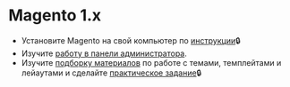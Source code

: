 # Magento 1.x
* Установите Magento на свой компьютер по [инструкции](http://w.oggettoweb.com/index.php?title=%D0%9B%D0%BE%D0%BA%D0%B0%D0%BB%D1%8C%D0%BD%D0%B0%D1%8F_%D1%83%D1%81%D1%82%D0%B0%D0%BD%D0%BE%D0%B2%D0%BA%D0%B0_%D0%BF%D1%80%D0%BE%D0%B5%D0%BA%D1%82%D0%B0_%D0%BD%D0%B0_Magento)🔒
* Изучите [работу в панели администратора](http://docs.magento.com/m1/ee/user_guide/Magento_Enterprise_Edition_User_Guide.html).
* Изучите [подборку материалов](https://git.oggettoweb.com/frontend/magento1-guide) по работе с темами, темплейтами и лейаутами и сделайте [практическое задание](https://git.oggettoweb.com/frontend/magento1-guide/blob/master/practice/14feb-popup/index.md)🔒